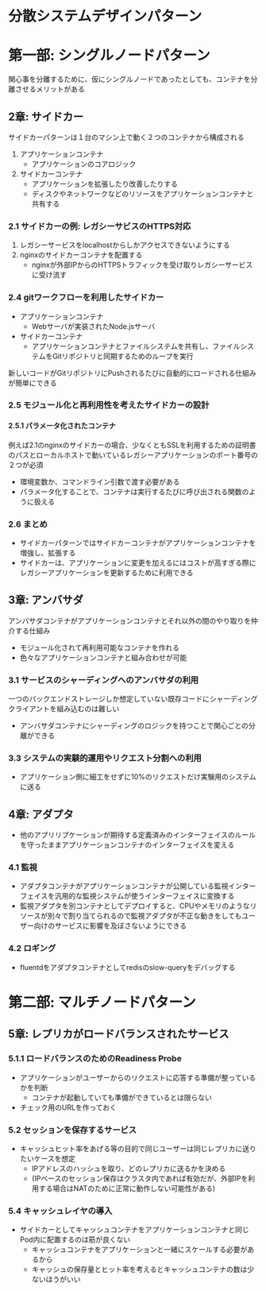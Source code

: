 # 分散システムデザインパターン

# 第一部: シングルノードパターン
関心事を分離するために、仮にシングルノードであったとしても、コンテナを分離させるメリットがある

## 2章: サイドカー
サイドカーパターンは１台のマシン上で動く２つのコンテナから構成される
1. アプリケーションコンテナ
    - アプリケーションのコアロジック
1. サイドカーコンテナ
    - アプリケーションを拡張したり改善したりする
    - ディスクやネットワークなどのリソースをアプリケーションコンテナと共有する

### 2.1 サイドカーの例: レガシーサビスのHTTPS対応
1. レガシーサービスをlocalhostからしかアクセスできないようにする  
1. nginxのサイドカーコンテナを配置する
    - nginxが外部IPからのHTTPSトラフィックを受け取りレガシーサービスに受け流す

### 2.4 gitワークフローを利用したサイドカー
- アプリケーションコンテナ
    - Webサーバが実装されたNode.jsサーバ
- サイドカーコンテナ
    - アプリケーションコンテナとファイルシステムを共有し、ファイルシステムをGitリポジトリと同期するためのループを実行

新しいコードがGitリポジトリにPushされるたびに自動的にロードされる仕組みが簡単にできる

### 2.5 モジュール化と再利用性を考えたサイドカーの設計
#### 2.5.1 パラメータ化されたコンテナ
例えば2.1のnginxのサイドカーの場合、少なくともSSLを利用するための証明書のパスとローカルホストで動いているレガシーアプリケーションのポート番号の２つが必須
- 環境変数か、コマンドライン引数で渡す必要がある
- パラメータ化することで、コンテナは実行するたびに呼び出される関数のように扱える

### 2.6 まとめ
- サイドカーパターンではサイドカーコンテナがアプリケーションコンテナを増強し、拡張する
- サイドカーは、アプリケーションに変更を加えるにはコストが高すぎる際にレガシーアプリケーションを更新するために利用できる

## 3章: アンバサダ
アンバサダコンテナがアプリケーションコンテナとそれ以外の間のやり取りを仲介する仕組み
- モジュール化されて再利用可能なコンテナを作れる
- 色々なアプリケーションコンテナと組み合わせが可能

### 3.1 サービスのシャーディングへのアンバサダの利用
一つのバックエンドストレージしか想定していない既存コードにシャーディングクライアントを組み込むのは難しい
- アンバサダコンテナにシャーディングのロジックを持つことで関心ごとの分離ができる

### 3.3 システムの実験的運用やリクエスト分割への利用
- アプリケーション側に細工をせずに10%のリクエストだけ実験用のシステムに送る

## 4章: アダプタ
- 他のアプリリプケーションが期待する定義済みのインターフェイスのルールを守ったままアプリケーションコンテナのインターフェイスを変える

### 4.1 監視
- アダプタコンテナがアプリケーションコンテナが公開している監視インターフェイスを汎用的な監視システムが使うインターフェイスに変換する
- 監視アダプタを別コンテナとしてデプロイすると、CPUやメモリのようなリソースが別々で割り当てられるので監視アダプタが不正な動きをしてもユーザー向けのサービスに影響を及ぼさないようにできる

### 4.2 ロギング
- fluentdをアダプタコンテナとしてredisのslow-queryをデバッグする

# 第二部: マルチノードパターン
## 5章: レプリカがロードバランスされたサービス
### 5.1.1 ロードバランスのためのReadiness Probe
- アプリケーションがユーザーからのリクエストに応答する準備が整っているかを判断
  - コンテナが起動していても準備ができているとは限らない
- チェック用のURLを作っておく

### 5.2 セッションを保存するサービス
- キャッシュヒット率をあげる等の目的で同じユーザーは同じレプリカに送りたいケースを想定
  - IPアドレスのハッシュを取り、どのレプリカに送るかを決める
  - (IPベースのセッション保存はクラスタ内であれば有効だが、外部IPを利用する場合はNATのために正常に動作しない可能性がある)

### 5.4 キャッシュレイヤの導入
- サイドカーとしてキャッシュコンテナをアプリケーションコンテナと同じPod内に配置するのは筋が良くない
  - キャッシュコンテナをアプリケーションと一緒にスケールする必要があるから
  - キャッシュの保存量とヒット率を考えるとキャッシュコンテナの数は少ないほうがいい
